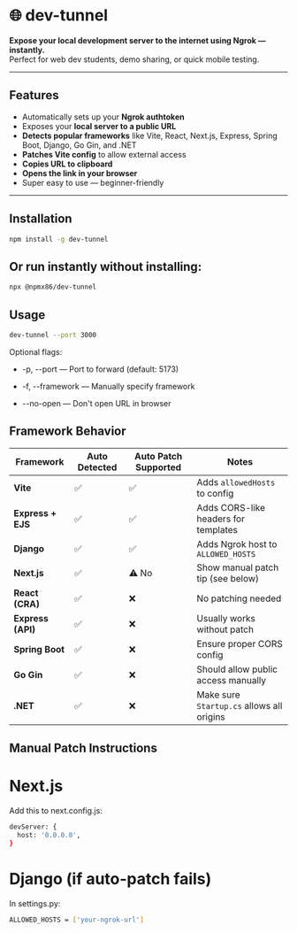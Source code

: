 # 🌐 dev-tunnel

**Expose your local development server to the internet using Ngrok — instantly.**  
Perfect for web dev students, demo sharing, or quick mobile testing.

---

## Features

- Automatically sets up your **Ngrok authtoken**
- Exposes your **local server to a public URL**
- **Detects popular frameworks** like Vite, React, Next.js, Express, Spring Boot, Django, Go Gin, and .NET
- **Patches Vite config** to allow external access
- **Copies URL to clipboard**
- **Opens the link in your browser**
- Super easy to use — beginner-friendly

---

## Installation

```bash
npm install -g dev-tunnel
```

## Or run instantly without installing:

```bash
npx @npmx86/dev-tunnel
```

## Usage

```bash
dev-tunnel --port 3000
```

Optional flags:

- -p, --port <port> — Port to forward (default: 5173)

- -f, --framework <name> — Manually specify framework

- --no-open — Don't open URL in browser

## Framework Behavior

| Framework         | Auto Detected | Auto Patch Supported | Notes                                     |
| ----------------- | ------------- | -------------------- | ----------------------------------------- |
| **Vite**          | ✅             | ✅                    | Adds `allowedHosts` to config             |
| **Express + EJS** | ✅             | ✅                    | Adds CORS-like headers for templates      |
| **Django**        | ✅             | ✅                    | Adds Ngrok host to `ALLOWED_HOSTS`        |
| **Next.js**       | ✅             | ⚠️ No                | Show manual patch tip (see below)         |
| **React (CRA)**   | ✅             | ❌                    | No patching needed                        |
| **Express (API)** | ✅             | ❌                    | Usually works without patch               |
| **Spring Boot**   | ✅             | ❌                    | Ensure proper CORS config                 |
| **Go Gin**        | ✅             | ❌                    | Should allow public access manually       |
| **.NET**          | ✅             | ❌                    | Make sure `Startup.cs` allows all origins |


## Manual Patch Instructions

# Next.js
Add this to next.config.js:

```bash
devServer: {
  host: '0.0.0.0',
} 
```

# Django (if auto-patch fails)
In settings.py:

```bash
ALLOWED_HOSTS = ['your-ngrok-url']
```